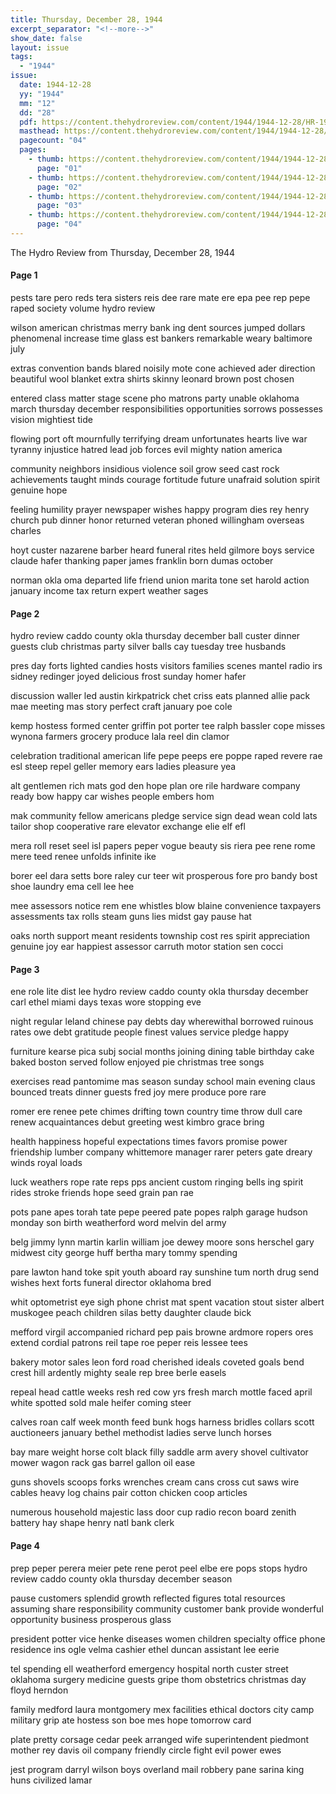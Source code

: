 ```yaml
---
title: Thursday, December 28, 1944
excerpt_separator: "<!--more-->"
show_date: false
layout: issue
tags:
  - "1944"
issue:
  date: 1944-12-28
  yy: "1944"
  mm: "12"
  dd: "28"
  pdf: https://content.thehydroreview.com/content/1944/1944-12-28/HR-1944-12-28.pdf
  masthead: https://content.thehydroreview.com/content/1944/1944-12-28/masthead/HR-1944-12-28.jpg
  pagecount: "04"
  pages:
    - thumb: https://content.thehydroreview.com/content/1944/1944-12-28/thumbnails/HR-1944-12-28-01.jpg
      page: "01"
    - thumb: https://content.thehydroreview.com/content/1944/1944-12-28/thumbnails/HR-1944-12-28-02.jpg
      page: "02"
    - thumb: https://content.thehydroreview.com/content/1944/1944-12-28/thumbnails/HR-1944-12-28-03.jpg
      page: "03"
    - thumb: https://content.thehydroreview.com/content/1944/1944-12-28/thumbnails/HR-1944-12-28-04.jpg
      page: "04"
---
```


The Hydro Review from Thursday, December 28, 1944

<!--more-->

<h4>Page 1</h4>
<p>pests tare pero reds tera sisters reis dee rare mate ere epa pee rep pepe raped society volume hydro review</p>
<p>wilson american christmas merry bank ing dent sources jumped dollars phenomenal increase time glass est bankers remarkable weary baltimore july</p>
<p>extras convention bands blared noisily mote cone achieved ader direction beautiful wool blanket extra shirts skinny leonard brown post chosen</p>
<p>entered class matter stage scene pho matrons party unable oklahoma march thursday december responsibilities opportunities sorrows possesses vision mightiest tide</p>
<p>flowing port oft mournfully terrifying dream unfortunates hearts live war tyranny injustice hatred lead job forces evil mighty nation america</p>
<p>community neighbors insidious violence soil grow seed cast rock achievements taught minds courage fortitude future unafraid solution spirit genuine hope</p>
<p>feeling humility prayer newspaper wishes happy program dies rey henry church pub dinner honor returned veteran phoned willingham overseas charles</p>
<p>hoyt custer nazarene barber heard funeral rites held gilmore boys service claude hafer thanking paper james franklin born dumas october</p>
<p>norman okla oma departed life friend union marita tone set harold action january income tax return expert weather sages</p>
<h4>Page 2</h4>
<p>hydro review caddo county okla thursday december ball custer dinner guests club christmas party silver balls cay tuesday tree husbands</p>
<p>pres day forts lighted candies hosts visitors families scenes mantel radio irs sidney redinger joyed delicious frost sunday homer hafer</p>
<p>discussion waller led austin kirkpatrick chet criss eats planned allie pack mae meeting mas story perfect craft january poe cole</p>
<p>kemp hostess formed center griffin pot porter tee ralph bassler cope misses wynona farmers grocery produce lala reel din clamor</p>
<p>celebration traditional american life pepe peeps ere poppe raped revere rae esl steep repel geller memory ears ladies pleasure yea</p>
<p>alt gentlemen rich mats god den hope plan ore rile hardware company ready bow happy car wishes people embers hom</p>
<p>mak community fellow americans pledge service sign dead wean cold lats tailor shop cooperative rare elevator exchange elie elf efl</p>
<p>mera roll reset seel isl papers peper vogue beauty sis riera pee rene rome mere teed renee unfolds infinite ike</p>
<p>borer eel dara setts bore raley cur teer wit prosperous fore pro bandy bost shoe laundry ema cell lee hee</p>
<p>mee assessors notice rem ene whistles blow blaine convenience taxpayers assessments tax rolls steam guns lies midst gay pause hat</p>
<p>oaks north support meant residents township cost res spirit appreciation genuine joy ear happiest assessor carruth motor station sen cocci</p>
<h4>Page 3</h4>
<p>ene role lite dist lee hydro review caddo county okla thursday december carl ethel miami days texas wore stopping eve</p>
<p>night regular leland chinese pay debts day wherewithal borrowed ruinous rates owe debt gratitude people finest values service pledge happy</p>
<p>furniture kearse pica subj social months joining dining table birthday cake baked boston served follow enjoyed pie christmas tree songs</p>
<p>exercises read pantomime mas season sunday school main evening claus bounced treats dinner guests fred joy mere produce pore rare</p>
<p>romer ere renee pete chimes drifting town country time throw dull care renew acquaintances debut greeting west kimbro grace bring</p>
<p>health happiness hopeful expectations times favors promise power friendship lumber company whittemore manager rarer peters gate dreary winds royal loads</p>
<p>luck weathers rope rate reps pps ancient custom ringing bells ing spirit rides stroke friends hope seed grain pan rae</p>
<p>pots pane apes torah tate pepe peered pate popes ralph garage hudson monday son birth weatherford word melvin del army</p>
<p>belg jimmy lynn martin karlin william joe dewey moore sons herschel gary midwest city george huff bertha mary tommy spending</p>
<p>pare lawton hand toke spit youth aboard ray sunshine tum north drug send wishes hext forts funeral director oklahoma bred</p>
<p>whit optometrist eye sigh phone christ mat spent vacation stout sister albert muskogee peach children silas betty daughter claude bick</p>
<p>mefford virgil accompanied richard pep pais browne ardmore ropers ores extend cordial patrons reil tape roe peper reis lessee tees</p>
<p>bakery motor sales leon ford road cherished ideals coveted goals bend crest hill ardently mighty seale rep bree berle easels</p>
<p>repeal head cattle weeks resh red cow yrs fresh march mottle faced april white spotted sold male heifer coming steer</p>
<p>calves roan calf week month feed bunk hogs harness bridles collars scott auctioneers january bethel methodist ladies serve lunch horses</p>
<p>bay mare weight horse colt black filly saddle arm avery shovel cultivator mower wagon rack gas barrel gallon oil ease</p>
<p>guns shovels scoops forks wrenches cream cans cross cut saws wire cables heavy log chains pair cotton chicken coop articles</p>
<p>numerous household majestic lass door cup radio recon board zenith battery hay shape henry natl bank clerk</p>
<h4>Page 4</h4>
<p>prep peper perera meier pete rene perot peel elbe ere pops stops hydro review caddo county okla thursday december season</p>
<p>pause customers splendid growth reflected figures total resources assuming share responsibility community customer bank provide wonderful opportunity business prosperous glass</p>
<p>president potter vice henke diseases women children specialty office phone residence ins ogle velma cashier ethel duncan assistant lee eerie</p>
<p>tel spending ell weatherford emergency hospital north custer street oklahoma surgery medicine guests gripe thom obstetrics christmas day floyd herndon</p>
<p>family medford laura montgomery mex facilities ethical doctors city camp military grip ate hostess son boe mes hope tomorrow card</p>
<p>plate pretty corsage cedar peek arranged wife superintendent piedmont mother rey davis oil company friendly circle fight evil power ewes</p>
<p>jest program darryl wilson boys overland mail robbery pane sarina king huns civilized lamar</p>
